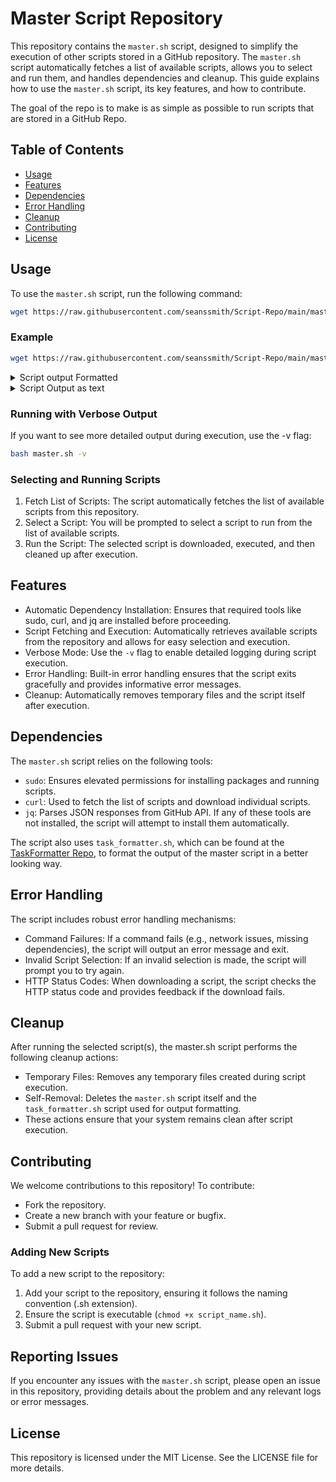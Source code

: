 # Master Script Repository

This repository contains the `master.sh` script, designed to simplify the execution of other scripts stored in a GitHub repository. The `master.sh` script automatically fetches a list of available scripts, allows you to select and run them, and handles dependencies and cleanup. This guide explains how to use the `master.sh` script, its key features, and how to contribute.

The goal of the repo is to make is as simple as possible to run scripts that are stored in a GitHub Repo.

## Table of Contents

- [Usage](#usage)
- [Features](#features)
- [Dependencies](#dependencies)
- [Error Handling](#error-handling)
- [Cleanup](#cleanup)
- [Contributing](#contributing)
- [License](#license)

## Usage

To use the `master.sh` script, run the following command:

```bash
wget https://raw.githubusercontent.com/seanssmith/Script-Repo/main/master.sh -O master.sh && bash master.sh
```

### Example

```bash
wget https://raw.githubusercontent.com/seanssmith/Script-Repo/main/master.sh -O master.sh && bash master.sh
```

<details>
  <summary>Script output Formatted</summary>

[View Warp Block](https://app.warp.dev/block/embed/evtyGCeaFfhvOIb7so4uJt)

</details>

<details>
  <summary>Script Output as text</summary>
  
```bash
Fetching list of available scripts from GitHub repository...

Available scripts:
1) Bootstrap		     3) Testing/test.sh		  5) script-template.sh
2) Scripts/lxc-bootstrap.sh  4) master.sh		  6) Quit
#? 3

Function: Example Function 1 - Status: Finished ✔
Output:
This is example function 1. ✔

Function: Example Function 2 - Status: Finished ✔
Output:
This is example function 2.
Done ✔

Function: Example Function 3 - Status: Error ✘
Output:
This is example function 3 and it will fail. ✘

Cleaned up ✔
Function: Test Reconfiguring - Status: Running...
Question? (y/n): t
Invalid choice.
Question? (y/n): y
Function: Test Reconfiguring - Status: Finished ✔

Function: Cleaning up - Status: Finished ✔
Output:
Deleted master script...
Cleaned up ✔


Test Script encountered errors!


Script interrupted or an error occurred
Would you like to run more scripts? (y/n)
n

```

</details>

### Running with Verbose Output

If you want to see more detailed output during execution, use the -v flag:

```bash
bash master.sh -v
```

### Selecting and Running Scripts

1. Fetch List of Scripts: The script automatically fetches the list of available scripts from this repository.
2. Select a Script: You will be prompted to select a script to run from the list of available scripts.
3. Run the Script: The selected script is downloaded, executed, and then cleaned up after execution.


## Features

- Automatic Dependency Installation: Ensures that required tools like sudo, curl, and jq are installed before proceeding.
- Script Fetching and Execution: Automatically retrieves available scripts from the repository and allows for easy selection and execution.
- Verbose Mode: Use the `-v` flag to enable detailed logging during script execution.
- Error Handling: Built-in error handling ensures that the script exits gracefully and provides informative error messages.
- Cleanup: Automatically removes temporary files and the script itself after execution.


## Dependencies

The `master.sh` script relies on the following tools:

- `sudo`: Ensures elevated permissions for installing packages and running scripts.
- `curl`: Used to fetch the list of scripts and download individual scripts.
- `jq`: Parses JSON responses from GitHub API.
If any of these tools are not installed, the script will attempt to install them automatically.

The script also uses `task_formatter.sh`, which can be found at the [TaskFormatter Repo](https://github.com/seanssmith/TaskFormatter/blob/main/bash_task_formatter/task_formatter.sh), to format the output of the master script in a better looking way. 

## Error Handling

The script includes robust error handling mechanisms:

- Command Failures: If a command fails (e.g., network issues, missing dependencies), the script will output an error message and exit.
- Invalid Script Selection: If an invalid selection is made, the script will prompt you to try again.
- HTTP Status Codes: When downloading a script, the script checks the HTTP status code and provides feedback if the download fails.

## Cleanup

After running the selected script(s), the master.sh script performs the following cleanup actions:

- Temporary Files: Removes any temporary files created during script execution.
- Self-Removal: Deletes the `master.sh` script itself and the `task_formatter.sh` script used for output formatting.
- These actions ensure that your system remains clean after script execution.

## Contributing

We welcome contributions to this repository! To contribute:

- Fork the repository.
- Create a new branch with your feature or bugfix.
- Submit a pull request for review.

### Adding New Scripts
To add a new script to the repository:

1. Add your script to the repository, ensuring it follows the naming convention (.sh extension).
2. Ensure the script is executable (`chmod +x script_name.sh`).
3. Submit a pull request with your new script.

## Reporting Issues
If you encounter any issues with the `master.sh` script, please open an issue in this repository, providing details about the problem and any relevant logs or error messages.

## License

This repository is licensed under the MIT License. See the LICENSE file for more details.
